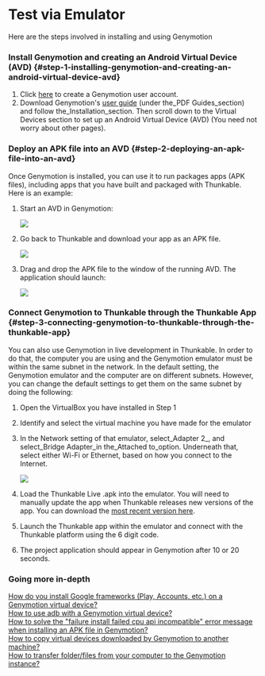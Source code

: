 # Test via Emulator



Here are the steps involved in installing and using Genymotion

### Install Genymotion and creating an Android Virtual Device \(AVD\) {#step-1-installing-genymotion-and-creating-an-android-virtual-device-avd}

1. Click [here](https://www.genymotion.com/account/create/) to create a Genymotion user account.
2. Download Genymotion's [user guide](https://docs.genymotion.com/Content/Home.htm) \(under the\_PDF Guides\_section\) and follow the\_Installation\_section. Then scroll down to the Virtual Devices section to set up an Android Virtual Device \(AVD\) \(You need not worry about other pages\).

### Deploy an APK file into an AVD {#step-2-deploying-an-apk-file-into-an-avd}

Once Genymotion is installed, you can use it to run packages apps \(APK files\), including apps that you have built and packaged with Thunkable. Here is an example:

1. Start an AVD in Genymotion:

   ![](https://thunkable.com/explore/img/emulator/start-avd.png)

2. Go back to Thunkable and download your app as an APK file.

   ![](https://thunkable.com/explore/img/emulator/download-thunkable-apk.png)

3. Drag and drop the APK file to the window of the running AVD. The application should launch:

   ![](https://thunkable.com/explore/img/emulator/genymotion-with-apk.png)

### Connect Genymotion to Thunkable through the Thunkable App {#step-3-connecting-genymotion-to-thunkable-through-the-thunkable-app}

You can also use Genymotion in live development in Thunkable. In order to do that, the computer you are using and the Genymotion emulator must be within the same subnet in the network. In the default setting, the Genymotion emulator and the computer are on different subnets. However, you can change the default settings to get them on the same subnet by doing the following:

1. Open the VirtualBox you have installed in Step 1
2. Identify and select the virtual machine you have made for the emulator
3. In the Network setting of that emulator, select_Adapter 2_, and select\_Bridge Adapter\_in the\_Attached to\_option. Underneath that, select either Wi-Fi or Ethernet, based on how you connect to the Internet.

   ![](https://thunkable.com/explore/img/emulator/genymotion-settings.png)

4. Load the Thunkable Live .apk into the emulator. You will need to manually update the app when Thunkable releases new versions of the app. You can download the [most recent version here](http://thunkable.com/live/Thunkable.apk).
5. Launch the Thunkable app within the emulator and connect with the Thunkable platform using the 6 digit code.
6. The project application should appear in Genymotion after 10 or 20 seconds.

### Going more in-depth

[How do you install Google frameworks \(Play, Accounts, etc.\) on a Genymotion virtual device?](http://stackoverflow.com/a/20013322/395857)  
[How to use adb with a Genymotion virtual device?](http://stackoverflow.com/a/17530410/395857)  
[How to solve the "failure install failed cpu api incompatible" error message when installing an APK file in Genymotion?](http://stackoverflow.com/a/24076795/395857)   
[How to copy virtual devices downloaded by Genymotion to another machine?](http://stackoverflow.com/q/17538686/395857)   
[How to transfer folder/files from your computer to the Genymotion instance?](http://stackoverflow.com/a/22803803/395857)

